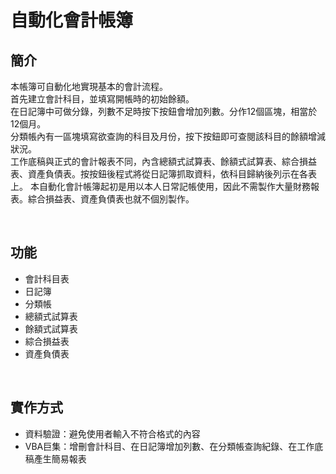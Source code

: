 # 自動化會計帳簿
## 簡介
本帳簿可自動化地實現基本的會計流程。<br>
首先建立會計科目，並填寫開帳時的初始餘額。<br>
在日記簿中可做分錄，列數不足時按下按鈕會增加列數。分作12個區塊，相當於12個月。<br>
分類帳內有一區塊填寫欲查詢的科目及月份，按下按鈕即可查閱該科目的餘額增減狀況。<br>
工作底稿與正式的會計報表不同，內含總額式試算表、餘額式試算表、綜合損益表、資產負債表。按按鈕後程式將從日記簿抓取資料，依科目歸納後列示在各表上。
本自動化會計帳簿起初是用以本人日常記帳使用，因此不需製作大量財務報表。綜合損益表、資產負債表也就不個別製作。

<br>

## 功能
* 會計科目表
* 日記簿
* 分類帳
* 總額式試算表
* 餘額式試算表
* 綜合損益表
* 資產負債表

<br>

## 實作方式
* 資料驗證：避免使用者輸入不符合格式的內容
* VBA巨集：增刪會計科目、在日記簿增加列數、在分類帳查詢紀錄、在工作底稿產生簡易報表
